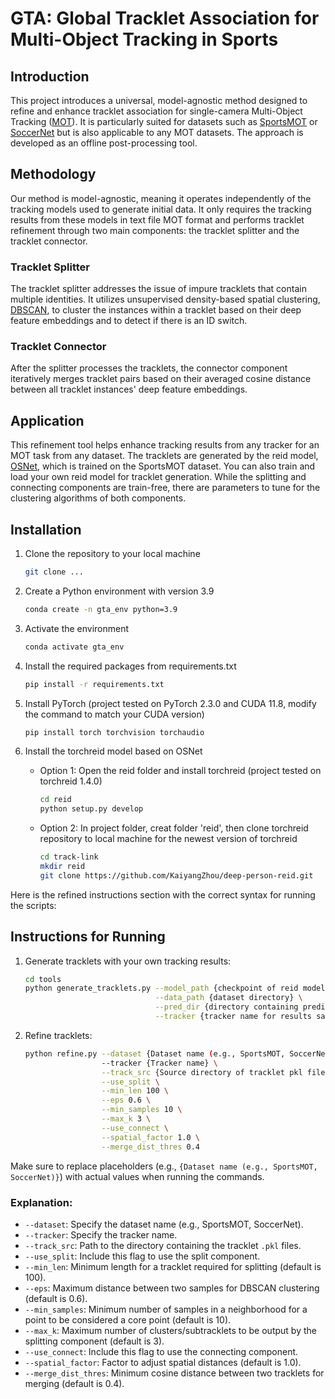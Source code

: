 <!-- ## GTA: Global Tracklet Association for Multi-Object Tracking in Sports

# Project Overview

This project introduces a universal, model-agnostic method designed to refine and enhance tracklet association for single camera Multi-Object Tracking (MOT), particularly for datasetset such as SportsMOT or SoccerNet, but also applicable for any MOT datasets. The approach is developed as an offline post-processing tool.

## Methodology

Our method is model-agnostic, meaning it operates independently of the tracking models used to generate initial data. It only requires the tracking results from these models in text file MOT format and performs tracklet refinement through two main components: the tracklet splitter and the tracklet connector.

### Tracklet Splitter
<!-- TODO: add image to showcase a tracklet containing multiple identity -->
<!-- TODO: add clustering feature visualization -->
<!-- The tracklet splitter addresses the issue of impure tracklets that contain multiple identities. It utilizes density-based spatial clutering, an unsupervised clustering algorithn, to cluster the instances within a tracklet based on their deep feature embedding and to detect if there is an ID switch within the tracklet.

### Tracklet Connector
After the splitter processes the tracklets, the connector component will merge tracklets pairs based on their averaged cosine distance between all tracklet instances deep feature embeddings.

## Application

This refinement tool helps enhance tracking results from any tracker for an MOT task form any dataset. The tracklets are generated by reid model, OSNet, which is trained on the SportsMOT dataset. While the splitting and connecting components are train-free, there parameters to tune for the clustering algorithms of both components.

## Instalation
- create environment, python=3.9
- activate environmnet
- install requirements.txt
- install pytorch
- open reid folder and run python setup.py develop to install torchreid(1.4.0) -->



# GTA: Global Tracklet Association for Multi-Object Tracking in Sports

## Introduction

This project introduces a universal, model-agnostic method designed to refine and enhance tracklet association for single-camera Multi-Object Tracking ([MOT](https://motchallenge.net/)). It is particularly suited for datasets such as [SportsMOT](https://github.com/MCG-NJU/SportsMOT) or [SoccerNet](https://github.com/SoccerNet/sn-tracking) but is also applicable to any MOT datasets. The approach is developed as an offline post-processing tool.
<!-- TODO: add results on datasets -->

## Methodology

Our method is model-agnostic, meaning it operates independently of the tracking models used to generate initial data. It only requires the tracking results from these models in text file MOT format and performs tracklet refinement through two main components: the tracklet splitter and the tracklet connector.

### Tracklet Splitter
<!-- TODO: add image to showcase a tracklet containing multiple identity -->
<!-- TODO: add clustering feature visualization -->

The tracklet splitter addresses the issue of impure tracklets that contain multiple identities. It utilizes unsupervised density-based spatial clustering, [DBSCAN](https://cdn.aaai.org/KDD/1996/KDD96-037.pdf), to cluster the instances within a tracklet based on their deep feature embeddings and to detect if there is an ID switch.

### Tracklet Connector

After the splitter processes the tracklets, the connector component iteratively merges tracklet pairs based on their averaged cosine distance between all tracklet instances' deep feature embeddings.

## Application

This refinement tool helps enhance tracking results from any tracker for an MOT task from any dataset. The tracklets are generated by the reid model, [OSNet](https://github.com/KaiyangZhou/deep-person-reid), which is trained on the SportsMOT dataset. You can also train and load your own reid model for tracklet generation. While the splitting and connecting components are train-free, there are parameters to tune for the clustering algorithms of both components.

## Installation

1. Clone the repository to your local machine
    ```bash
    git clone ...
    ```
2. Create a Python environment with version 3.9
    ```bash
    conda create -n gta_env python=3.9
    ```
3. Activate the environment

    ```bash
    conda activate gta_env
    ```
4. Install the required packages from requirements.txt

    ```bash
    pip install -r requirements.txt
    ```

5. Install PyTorch (project tested on PyTorch 2.3.0 and CUDA 11.8, modify the command to match your CUDA version)
    ```bash
    pip install torch torchvision torchaudio
    ```

6. Install the torchreid model based on OSNet
    - Option 1:
    Open the reid folder and install torchreid (project tested on torchreid 1.4.0)
        ```bash
        cd reid
        python setup.py develop
        ```
    - Option 2:
    In project folder, creat folder 'reid', then clone torchreid repository to local machine for the newest version of torchreid
        ```bash
        cd track-link
        mkdir reid
        git clone https://github.com/KaiyangZhou/deep-person-reid.git
        ```

Here is the refined instructions section with the correct syntax for running the scripts:

## Instructions for Running

1. Generate tracklets with your own tracking results:
    ```bash
    cd tools
    python generate_tracklets.py --model_path {checkpoint of reid model weight} \
                                 --data_path {dataset directory} \
                                 --pred_dir {directory containing prediction files} \
                                 --tracker {tracker name for results saving}
    ```

2. Refine tracklets:
    ```bash
    python refine.py --dataset {Dataset name (e.g., SportsMOT, SoccerNet)} \
                     --tracker {Tracker name} \
                     --track_src {Source directory of tracklet pkl files} \
                     --use_split \
                     --min_len 100 \
                     --eps 0.6 \
                     --min_samples 10 \
                     --max_k 3 \
                     --use_connect \
                     --spatial_factor 1.0 \
                     --merge_dist_thres 0.4
    ```

Make sure to replace placeholders (e.g., `{Dataset name (e.g., SportsMOT, SoccerNet)}`) with actual values when running the commands.

### Explanation:
- `--dataset`: Specify the dataset name (e.g., SportsMOT, SoccerNet).
- `--tracker`: Specify the tracker name.
- `--track_src`: Path to the directory containing the tracklet `.pkl` files.
- `--use_split`: Include this flag to use the split component.
- `--min_len`: Minimum length for a tracklet required for splitting (default is 100).
- `--eps`: Maximum distance between two samples for DBSCAN clustering (default is 0.6).
- `--min_samples`: Minimum number of samples in a neighborhood for a point to be considered a core point (default is 10).
- `--max_k`: Maximum number of clusters/subtracklets to be output by the splitting component (default is 3).
- `--use_connect`: Include this flag to use the connecting component.
- `--spatial_factor`: Factor to adjust spatial distances (default is 1.0).
- `--merge_dist_thres`: Minimum cosine distance between two tracklets for merging (default is 0.4).